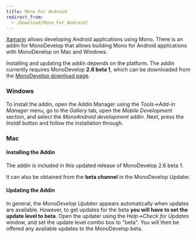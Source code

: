 ```yaml
---
title: Mono For Android
redirect_from:
  - /Download/Mono_For_Android/
---
```


[Xamarin](https://www.xamarin.com/) allows developing Android applications using Mono. There is an addin for MonoDevelop that allows building Mono for Android applications with MonoDevelop on Mac and Windows.

Installing and updating the addin depends on the platform. The addin currently requires MonoDevelop **2.6 beta 1**, which can be downloaded from the [MonoDevelop download page](/download/).

### Windows

To install the addin, open the Addin Manager using the *Tools-\>Add-in Manager* menu, go to the *Gallery* tab, open the *Mobile Development* section, and select the *MonoAndroid development* addin. Next, press the *Install* button and follow the installation through.

### Mac

#### Installing the Addin

The addin is included in this updated release of MonoDevelop 2.6 beta 1.

It can also be obtained from the **beta channel** in the MonoDevelop Updater.

#### Updating the Addin

In general, the *MonoDevelop Updater* appears automatically when updates are available. However, to get updates for the beta **you will have to set the update level to beta**. Open the updater using the *Help-\>Check for Updates* window, and set the update level combo box to "beta". You will then be offered any available updates to the MonoDevelop beta.
